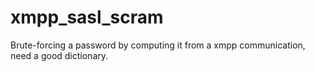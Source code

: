 # xmpp_sasl_scram
Brute-forcing a password by computing it from a xmpp communication, need a good dictionary.
